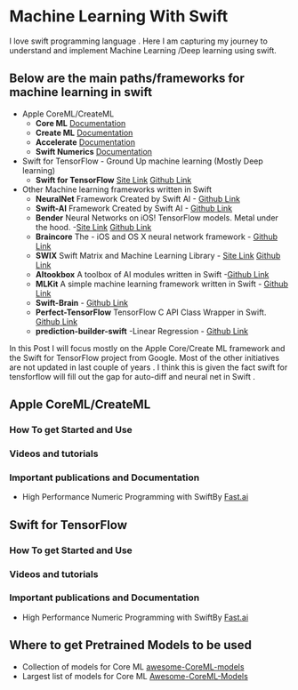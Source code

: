 # Machine Learning With Swift

I love swift programming language . Here I am capturing my journey to understand and implement Machine Learning /Deep learning using swift.

## Below are the main paths/frameworks for machine learning in swift

- Apple CoreML/CreateML 
	- **Core ML** [Documentation](https://developer.apple.com/documentation/coreml)
	- **Create ML** [Documentation](https://developer.apple.com/documentation/createml)
	- **Accelerate** [Documentation](https://developer.apple.com/documentation/accelerate)
	- **Swift Numerics** [Documentation](https://github.com/apple/swift-numerics)
- Swift for TensorFlow - Ground Up machine learning (Mostly Deep learning)
	- **Swift for TensorFlow** [Site Link](https://www.tensorflow.org/swift) [Github Link](https://github.com/tensorflow/swift)
- Other Machine learning frameworks written in Swift 
	- **NeuralNet** Framework Created by Swift AI  - [Github Link](https://github.com/Swift-AI/NeuralNet)
	- **Swift-AI** Framework Created by Swift AI  - [Github Link](https://github.com/Swift-AI/Swift-AI)
	- **Bender** Neural Networks on iOS! TensorFlow models. Metal under the hood. -[Site Link](https://xmartlabs.github.io/Bender/) [Github Link](https://github.com/xmartlabs/Bender)
	- **Braincore** The -  iOS and OS X neural network framework - [Github Link](https://github.com/alejandro-isaza/BrainCore)
	- **SWIX** Swift Matrix and Machine Learning Library - [Site Link](https://stsievert.com/swix/) [Github Link](https://github.com/stsievert/swix)
	- **AItookbox** A toolbox of AI modules written in Swift -[Github Link](https://github.com/KevinCoble/AIToolbox)
	- **MLKit** A simple machine learning framework written in Swift - [Github Link](https://github.com/Somnibyte/MLKit)
	- **Swift-Brain** - [Github Link](https://github.com/vlall/Swift-Brain)
	- **Perfect-TensorFlow** TensorFlow C API Class Wrapper in Swift. [Github Link](https://github.com/PerfectlySoft/Perfect-TensorFlow)
	- **prediction-builder-swift** -Linear Regression - [Github Link](https://github.com/denissimon/prediction-builder-swift)
	
In this Post I will focus mostly on the Apple Core/Create ML framework and the Swift for TensorFlow project from Google. Most of the other initiatives are not updated in last couple of years . I think this is given the fact swift for tensforflow will fill out the gap for auto-diff and neural net in Swift .

## Apple CoreML/CreateML 


### How To get Started and  Use


### Videos and tutorials

	
### Important publications and Documentation
- High Performance Numeric Programming with SwiftBy [Fast.ai]( https://www.fast.ai/2019/01/10/swift-numerics/)


## Swift for TensorFlow


### How To get Started and  Use


### Videos and tutorials

	
### Important publications and Documentation
- High Performance Numeric Programming with SwiftBy [Fast.ai]( https://www.fast.ai/2019/01/10/swift-numerics/)

## Where to get Pretrained Models to be used
- Collection of models for Core ML [awesome-CoreML-models](https://github.com/SwiftBrain/awesome-CoreML-models)
- Largest list of models for Core ML  [Awesome-CoreML-Models](https://github.com/likedan/Awesome-CoreML-Models)

